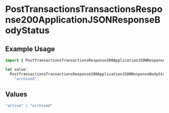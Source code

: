 # PostTransactionsTransactionsResponse200ApplicationJSONResponseBodyStatus

## Example Usage

```typescript
import { PostTransactionsTransactionsResponse200ApplicationJSONResponseBodyStatus } from "jani-payments/models/operations";

let value:
  PostTransactionsTransactionsResponse200ApplicationJSONResponseBodyStatus =
    "archived";
```

## Values

```typescript
"active" | "archived"
```